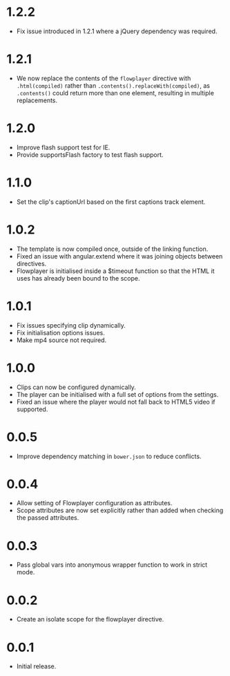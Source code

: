 # 1.2.2

 * Fix issue introduced in 1.2.1 where a jQuery dependency was required.

# 1.2.1

* We now replace the contents of the `flowplayer` directive with `.html(compiled)`
  rather than `.contents().replaceWith(compiled)`, as `.contents()` could return
  more than one element, resulting in multiple replacements.

# 1.2.0

* Improve flash support test for IE.
* Provide supportsFlash factory to test flash support.

# 1.1.0

* Set the clip's captionUrl based on the first captions track element.

# 1.0.2

* The template is now compiled once, outside of the linking function.
* Fixed an issue with angular.extend where it was joining objects between
  directives.
* Flowplayer is initialised inside a $timeout function so that the HTML it uses
  has already been bound to the scope.

# 1.0.1

* Fix issues specifying clip dynamically.
* Fix initialisation options issues.
* Make mp4 source not required.

# 1.0.0

* Clips can now be configured dynamically.
* The player can be initialised with a full set of options from the settings.
* Fixed an issue where the player would not fall back to HTML5 video if supported.

# 0.0.5

* Improve dependency matching in `bower.json` to reduce conflicts.

# 0.0.4
* Allow setting of Flowplayer configuration as attributes.
* Scope attributes are now set explicitly rather than added when checking the
  passed attributes.

# 0.0.3
* Pass global vars into anonymous wrapper function to work in strict mode.

# 0.0.2
* Create an isolate scope for the flowplayer directive.

# 0.0.1
* Initial release.
